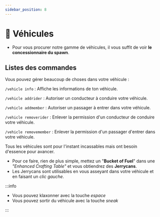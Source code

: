 ```yaml
---
sidebar_position: 8
---
```


# 🚗 Véhicules

- Pour vous procurer notre gamme de véhicules, il vous suffit de voir **le concessionnaire du spawn**.


## Listes des commandes

Vous pouvez gérer beaucoup de choses dans votre véhicule :

`/vehicle info` : Affiche les informations de ton véhicule.

`/vehicle addrider` : Autoriser un conducteur à conduire votre véhicule.

`/vehicle addmember` : Autoriser un passager à entrer dans votre véhicule.

`/vehicle removerider` : Enlever la permission d'un conducteur de conduire votre véhicule.

`/vehicle removemember` : Enlever la permission d'un passager d'entrer dans votre véhicule.


Tous les véhicules sont pour l'instant incassables mais ont besoin d'essence pour avancer.

- Pour ce faire, rien de plus simple, mettez un "**Bucket of Fuel**" dans une *"Enhanced Crafting Table"* et vous obtiendrez des **Jerrycans**.
- Les Jerrycans sont utilisables en vous asseyant dans votre véhicule et en faisant un *clic gauche*.

:::info

- Vous pouvez klaxonner avec la touche *espace*
- Vous pouvez sortir du véhicule avec la touche *sneak*

:::
